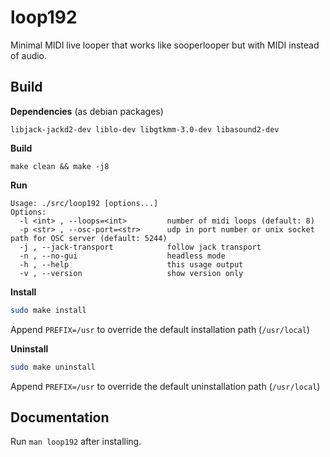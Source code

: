 # loop192

Minimal MIDI live looper that works like sooperlooper but with MIDI instead of audio.



## Build

**Dependencies** (as debian packages)
```
libjack-jackd2-dev liblo-dev libgtkmm-3.0-dev libasound2-dev
```

**Build**
```
make clean && make -j8
```

**Run**

```
Usage: ./src/loop192 [options...]
Options:
  -l <int> , --loops=<int>         number of midi loops (default: 8)
  -p <str> , --osc-port=<str>      udp in port number or unix socket path for OSC server (default: 5244)
  -j , --jack-transport            follow jack transport
  -n , --no-gui                    headless mode
  -h , --help                      this usage output
  -v , --version                   show version only
```

**Install**

```bash
sudo make install
```

Append `PREFIX=/usr` to override the default installation path (`/usr/local`)

**Uninstall**

```bash
sudo make uninstall
```

Append `PREFIX=/usr` to override the default uninstallation path (`/usr/local`)

## Documentation

Run `man loop192` after installing.
